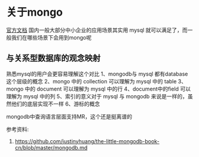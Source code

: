 # 关于mongo
[官方文档](https://www.mongodb.com/docs/manual/introduction/)
国内一般大部分中小企业的应用场景其实用 mysql 就可以满足了，而一般我们在哪些场景下会用到mongo呢

## 与关系型数据库的观念映射
熟悉mysql的用户会更容易理解这个对比
1、mongodb与 mysql 都有database 这个层级的概念
2、mongo 中的 collection 可以理解为 mysql 中的 table
3、mongo 中的 document 可以理解为 mysql 中的行
4、document中的field 可以理解为 mysql 中的列
5、索引的意义对于 mysql 与 mongodb 来说是一样的，虽然他们的底层实现不一样
6、游标的概念

mongodb中查询语言层面支持MR，这个还是挺离谱的

参考资料:
1. <https://github.com/justinyhuang/the-little-mongodb-book-cn/blob/master/mongodb.md>